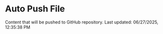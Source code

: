 # Auto Push File

Content that will be pushed to GitHub repository.
Last updated: 06/27/2025, 12:35:38 PM